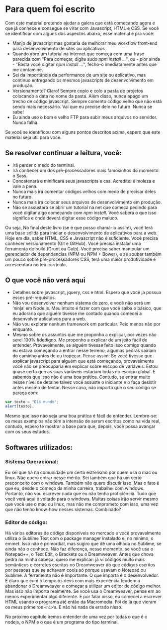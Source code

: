 # Para quem foi escrito


Com este material pretendo ajudar a galera que está começando agora e que já conhece e consegue se virar com Javascript, HTML e CSS. Se você se identificar com alguns dos aspectos abaixo, esse material é pra você:

* Manjo de javascript mas gostaria de melhorar meu workflow front-end para desenvolvimento de sites ou aplicativos.
* Quando abro um tutorial na internet que começa com uma frase parecida com "Para começar, digite sudo *npm install …*", ou - pior ainda - "Basta você digitar *npm install …*", fecho-o imediatamente antes que me contamine.
* Sei da importância da performance de um site ou aplicativo, mas continuo entregando os mesmos javascripts de desenvolvimento em produção. 
* Versionamento? Claro! Sempre copio e colo a pasta de projetos colocando a data no nome da pasta. Além disso, nunca apago um trecho de código javascript. Sempre comento código velho que não está sendo mais necessário. Vai que eu precise dele no futuro. Nunca se sabe!
* Eu ainda uso o bom e velho FTP para subir meus arquivos no servidor. Nunca falha.


Se você se identificou com alguns pontos descritos acima, espero que este material seja útil para você.


## Se resolver continuar a leitura, você:


* Irá perder o medo do terminal.
* Irá conhecer um dos pré-processadores mais famosinhos do momento: o Sass.
* Concatenará e minificará seus javascripts e css. Acredite: é moleza e vale a pena.
* Nunca mais irá comentar códigos velhos com medo de precisar deles no futuro.
* Nunca mais irá colocar seus arquivos de desenvolvimento em produção.
* Não se assustará se abrir um tutorial na net que começa pedindo para você digitar algo começando com *npm install*. Você saberá o que isso significa e onde deverá digitar esse código maluco.


Ou seja, No final deste livro (se é que posso chamá-lo assim), você terá uma base sólida para iniciar o desenvolvimento de aplicativos para a web. Hoje em dia, saber HTML, CSS e Javascript não é suficiente. Você precisa conhecer versionamento (Git e GitHub). Você precisa instalar uma ferramenta de build (Grunt ou Gulp). Você precisa saber manipular um gerenciador de dependencias (NPM ou NPM + Bower), e se souber também um pouco sobre pre-processadores CSS, terá uma maior produtividade e acrescentará no teu currículo.


## O que você não verá aqui


* Detalhes sobre javascript, jquery, css e html. Espero que você já possua esses pré-requisitos.
* Não vou desenvolver nenhum sistema do zero, e você não será um ‘ninja’ em Node.js. Meu intuito é fazer com que você saiba o básico, que eu adoraria que alguém tivesse me contado quando comecei a desenvolver aplicativos para a web.
* Não vou explorar nenhum framework em particular. Pelo menos não por enquanto. 
* Mesmo sobre os assuntos que me proponho a explicar, por vezes não serei 100% fidedigno. Me proponho a explicar de um jeito fácil de entender. Provavelmente, se alguém tivesse feito isso comigo quando eu estava começando a entrar nesse terreno, algumas pedras sairiam do caminho antes de eu tropeçar. Pense assim: Se você tivesse que explicar javascript para alguém que está começando, provavelmente você não se preocuparia em explicar sobre escopo de variáveis.  Estou quase certo que as suas variáveis estariam todas no escopo global. E sabemos que isso não é uma boa prática. Contudo, se entrar muito nesse nível de detalhe talvez você assuste o iniciante e o faça desistir antes mesmo de tentar. Nesse caso, não importa que o seu código se pareça com:  
``` javascript 
var texto = "Olá mundo";
alert(texto);
```
Mesmo que isso não seja uma boa prática é fácil de entender. Lembre-se: os meus exemplos não têm a intensão de serem escritos como na vida real, contudo, espero te mostrar a base para que, depois, você possa avançar com os seus estudos.


## Softwares utilizados:


### Sistema Operacional:


Eu sei que há na comunidade um certo estrelismo por quem usa o mac ou linux. Não quero entrar nesse mérito. Sei também que há um certo preconceito com o windows. Também não quero discutir isso. Mas o fato é que eu, desde o começo da minha carreira, trabalhei com windows. Portanto, não vou escrever nada que eu não tenha proficiência. Tudo que você verá aqui é voltado para o windows. Muitas coisas irão servir mesmo que você use o mac ou linux, mas não me comprometo com isso, uma vez que não tenho know-how nesses sistemas. Combinado?


### Editor de código:


Há vários editores de código disponíveis no mercado e você provavelmente utiliza o Sublime Text com o package manager instalado e, no mínimo, o emmet. Isso não é primordial, mas sugiro que dê uma olhada no Sublime, se ainda não o conhece. 
Não faz diferença, nesse momento, se você usa o Notepad++, o Text Edit, o Brackets ou o Dreamweaver. Antes que chova pedra na minha cabeça, quero me explicar: já ví códigos muito mais semânticos e corretos escritos no Dreamweaver do que códigos escritos por pessoas que se achavam cools só porque usavam o Notepad ou Sublime. A ferramenta não é importante. O que importa é o desenvolvedor. É claro que com o tempo os devs com mais experiência tendem a abandonar o Dreamweaver e começar a utilizar um editor de código melhor. Mas isso não importa realmente. Se você usa o Dreamweaver, pense em ao menos experimentar algo diferente. E por falar nisso, eu comecei a escrever HTML usando o programa até então da Macromedia. Foi de lá que vieram os meus primeiros ```<h1>```’s. E não há nada de errado nisso.



No próximo capítulo iremos entender de uma vez por todas o que é o nodejs, o NPM e o que é um programa do tipo terminal. 

